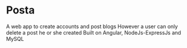 # Posta
A web app to create accounts and post blogs
However a user can only delete a post he or she created
Built on Angular, NodeJs-ExpressJs and MySQL
